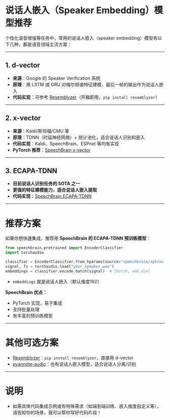 # 说话人嵌入（Speaker Embedding）模型推荐

个性化语音增强等任务中，常用的说话人嵌入（speaker embedding）模型有以下几种，都是语音领域主流方案：

---

## 1. d-vector
- **来源**：Google 的 Speaker Verification 系统
- **原理**：用 LSTM 或 GRU 对梅尔频谱特征建模，最后一帧的输出作为说话人嵌入
- **代码实现**：可参考 [Resemblyzer](https://github.com/resemble-ai/Resemblyzer)（开箱即用，`pip install resemblyzer`）

---

## 2. x-vector
- **来源**：Kaldi/斯坦福/CMU 等
- **原理**：TDNN（时延神经网络）+ 统计池化，适合说话人识别和嵌入
- **代码实现**：Kaldi、SpeechBrain、ESPnet 等均有实现
- **PyTorch 推荐**：[SpeechBrain x-vector](https://speechbrain.readthedocs.io/en/latest/speechbrain.pretrained.interfaces.html#speaker-recognition)

---

## 3. ECAPA-TDNN
- **目前说话人识别任务的 SOTA 之一**
- **更强的特征建模能力，适合说话人嵌入提取**
- **代码实现**：[SpeechBrain ECAPA-TDNN](https://speechbrain.readthedocs.io/en/latest/pretrained_models/speaker-id.html)

---

# 推荐方案

如果你想快速集成，推荐用 **SpeechBrain 的 ECAPA-TDNN 预训练模型**：

```python
from speechbrain.pretrained import EncoderClassifier
import torchaudio

classifier = EncoderClassifier.from_hparams(source="speechbrain/spkrec-ecapa-voxceleb")
signal, fs = torchaudio.load("your_speaker.wav")
embeddings = classifier.encode_batch(signal)  # [batch, emb_dim]
```
- `embeddings` 就是说话人嵌入（默认维度192）

**SpeechBrain 优点：**
- PyTorch 实现，易于集成
- 支持批量处理
- 有丰富的预训练模型

---

# 其他可选方案
- [Resemblyzer](https://github.com/resemble-ai/Resemblyzer)：`pip install resemblyzer`，直接用 d-vector
- [pyannote-audio](https://github.com/pyannote/pyannote-audio)：也有说话人嵌入模型，适合说话人分离/识别

---

# 说明
- 如需具体代码集成示例或有特殊需求（如端到端训练、嵌入维度自定义等），请告知你的场景，我可以帮你写好代码片段！ 